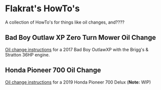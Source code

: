 # Flakrat's HowTo's

A collection of HowTo's for things like oil changes, and????

## Bad Boy Outlaw XP Zero Turn Mower Oil Change

[Oil change instructions](Bad-Boy-OutlawXP-Vanguard-36HP-Oil-Change.md) for a 2017 Bad Boy OutlawXP with the Brigg's & Stratton 36HP engine.

## Honda Pioneer 700 Oil Change

[Oil change instructions](Honda-Pioneer-700-Oil-Change.md) for a 2019 Honda Pioneer 700 Delux (**Note:** WIP)
